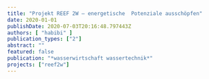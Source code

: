 ```yaml
---
title: "Projekt REEF 2W – energetische  Potenziale ausschöpfen"
date: 2020-01-01
publishDate: 2020-07-03T20:16:48.797443Z
authors: [ "habibi" ]
publication_types: ["2"]
abstract: ""
featured: false
publication: "*wasserwirtschaft wassertechnik*"
projects: ["reef2w"]
---
```


